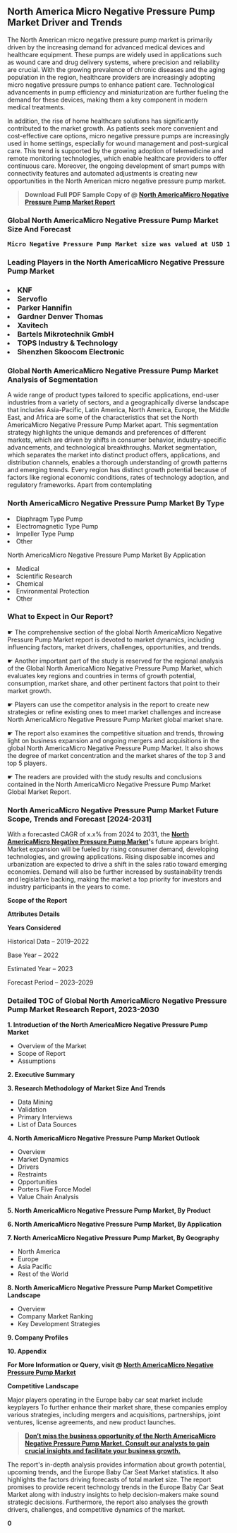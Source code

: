 <p><h2>North America Micro Negative Pressure Pump Market Driver and Trends</h2><p>The North American micro negative pressure pump market is primarily driven by the increasing demand for advanced medical devices and healthcare equipment. These pumps are widely used in applications such as wound care and drug delivery systems, where precision and reliability are crucial. With the growing prevalence of chronic diseases and the aging population in the region, healthcare providers are increasingly adopting micro negative pressure pumps to enhance patient care. Technological advancements in pump efficiency and miniaturization are further fueling the demand for these devices, making them a key component in modern medical treatments.</p><p>In addition, the rise of home healthcare solutions has significantly contributed to the market growth. As patients seek more convenient and cost-effective care options, micro negative pressure pumps are increasingly used in home settings, especially for wound management and post-surgical care. This trend is supported by the growing adoption of telemedicine and remote monitoring technologies, which enable healthcare providers to offer continuous care. Moreover, the ongoing development of smart pumps with connectivity features and automated adjustments is creating new opportunities in the North American micro negative pressure pump market.</p></p><blockquote id="" class=""><strong>Download Full PDF Sample Copy of @&nbsp;<a href="https://www.verifiedmarketreports.com/download-sample/?rid=89397&utm_source=GitHub-Jan&utm_medium=288" target="_blank">North AmericaMicro Negative Pressure Pump Market Report</a>&nbsp;&nbsp;</strong></blockquote><h3 id="" class=""><strong>Global&nbsp;North AmericaMicro Negative Pressure Pump Market Size And Forecast</strong></h3><pre class="reader-text-block__code-block"><strong>Micro Negative Pressure Pump Market size was valued at USD 1.2 Billion in 2022 and is projected to reach USD 2.1 Billion by 2030, growing at a CAGR of 8.0% from 2024 to 2030.</strong></pre><h3 id="" class="">Leading Players in the&nbsp;North AmericaMicro Negative Pressure Pump Market</h3><h3 class=""></Li><Li>KNF</Li><Li> Servoflo</Li><Li> Parker Hannifin</Li><Li> Gardner Denver Thomas</Li><Li> Xavitech</Li><Li> Bartels Mikrotechnik GmbH</Li><Li> TOPS Industry & Technology</Li><Li> Shenzhen Skoocom Electronic</h3><h3 id="" class="">Global&nbsp;North AmericaMicro Negative Pressure Pump Market Analysis of Segmentation</h3><p id="" class="">A wide range of product types tailored to specific applications, end-user industries from a variety of sectors, and a geographically diverse landscape that includes Asia-Pacific, Latin America, North America, Europe, the Middle East, and Africa are some of the characteristics that set the North AmericaMicro Negative Pressure Pump Market apart. This segmentation strategy highlights the unique demands and preferences of different markets, which are driven by shifts in consumer behavior, industry-specific advancements, and technological breakthroughs. Market segmentation, which separates the market into distinct product offers, applications, and distribution channels, enables a thorough understanding of growth patterns and emerging trends. Every region has distinct growth potential because of factors like regional economic conditions, rates of technology adoption, and regulatory frameworks. Apart from contemplating</p><h3 id="" class="">North AmericaMicro Negative Pressure Pump Market&nbsp;By Type</h3><p></Li><Li>Diaphragm Type Pump</Li><Li> Electromagnetic Type Pump</Li><Li> Impeller Type Pump</Li><Li> Other</p><div class="" data-test-id=""><p>North AmericaMicro Negative Pressure Pump Market&nbsp;By Application</p></div><p class=""></Li><Li>Medical</Li><Li> Scientific Research</Li><Li> Chemical</Li><Li> Environmental Protection</Li><Li> Other</p><div class="" data-test-id=""><h3><span class="">What to Expect in Our Report?</span></h3></div><div class="" data-test-id=""><p><span class="">☛ The comprehensive section of the global North AmericaMicro Negative Pressure Pump Market report is devoted to market dynamics, including influencing factors, market drivers, challenges, opportunities, and trends.</span></p></div><div class="" data-test-id=""><p><span class="">☛ Another important part of the study is reserved for the regional analysis of the Global North AmericaMicro Negative Pressure Pump Market, which evaluates key regions and countries in terms of growth potential, consumption, market share, and other pertinent factors that point to their market growth.</span></p></div><div class="" data-test-id=""><p><span class="">☛ Players can use the competitor analysis in the report to create new strategies or refine existing ones to meet market challenges and increase North AmericaMicro Negative Pressure Pump Market global market share.</span></p></div><div class="" data-test-id=""><p><span class="">☛ The report also examines the competitive situation and trends, throwing light on business expansion and ongoing mergers and acquisitions in the global North AmericaMicro Negative Pressure Pump Market. It also shows the degree of market concentration and the market shares of the top 3 and top 5 players.</span></p></div><div class="" data-test-id=""><p><span class="">☛ The readers are provided with the study results and conclusions contained in the North AmericaMicro Negative Pressure Pump Market Global Market Report.</span></p></div><div class="" data-test-id=""><h3><span class="">North AmericaMicro Negative Pressure Pump Market Future Scope, Trends and Forecast [2024-2031]</span></h3></div><div class="" data-test-id=""><p><span class="">With a forecasted CAGR of x.x% from 2024 to 2031, the <strong><a href="https://www.verifiedmarketreports.com/download-sample/?rid=89397&utm_source=GitHub-Jan&utm_medium=288" target="_blank">North AmericaMicro Negative Pressure Pump Market</a>'</strong>s future appears bright. Market expansion will be fueled by rising consumer demand, developing technologies, and growing applications. Rising disposable incomes and urbanization are expected to drive a shift in the sales ratio toward emerging economies. Demand will also be further increased by sustainability trends and legislative backing, making the market a top priority for investors and industry participants in the years to come.</span></p><p id="ember66" class="ember-view reader-text-block__paragraph"><strong>Scope of the Report</strong></p><p id="ember67" class="ember-view reader-text-block__paragraph"><strong>Attributes Details</strong></p><p id="ember68" class="ember-view reader-text-block__paragraph"><strong>Years Considered</strong></p><p id="ember69" class="ember-view reader-text-block__paragraph">Historical Data &ndash; 2019&ndash;2022</p><p id="ember70" class="ember-view reader-text-block__paragraph">Base Year &ndash; 2022</p><p id="ember71" class="ember-view reader-text-block__paragraph">Estimated Year &ndash; 2023</p><p id="ember72" class="ember-view reader-text-block__paragraph">Forecast Period &ndash; 2023&ndash;2029</p></div><h3 id="" class="">Detailed TOC of Global North AmericaMicro Negative Pressure Pump Market Research Report, 2023-2030</h3><p id="" class=""><strong>1. Introduction of the North AmericaMicro Negative Pressure Pump Market</strong></p><ul><li>Overview of the Market</li><li>Scope of Report</li><li>Assumptions</li></ul><p id="" class=""><strong>2. Executive Summary</strong></p><p id="" class=""><strong>3. Research Methodology of Market Size And Trends</strong></p><ul><li>Data Mining</li><li>Validation</li><li>Primary Interviews</li><li>List of Data Sources</li></ul><p id="" class=""><strong>4. North AmericaMicro Negative Pressure Pump Market Outlook</strong></p><ul><li>Overview</li><li>Market Dynamics</li><li>Drivers</li><li>Restraints</li><li>Opportunities</li><li>Porters Five Force Model</li><li>Value Chain Analysis</li></ul><p id="" class=""><strong>5. North AmericaMicro Negative Pressure Pump Market, By Product</strong></p><p id="" class=""><strong>6. North AmericaMicro Negative Pressure Pump Market, By Application</strong></p><p id="" class=""><strong>7. North AmericaMicro Negative Pressure Pump Market, By Geography</strong></p><ul><li>North America</li><li>Europe</li><li>Asia Pacific</li><li>Rest of the World</li></ul><p id="" class=""><strong>8. North AmericaMicro Negative Pressure Pump Market Competitive Landscape</strong></p><ul><li>Overview</li><li>Company Market Ranking</li><li>Key Development Strategies</li></ul><p id="" class=""><strong>9. Company Profiles</strong></p><p id="" class=""><strong>10. Appendix</strong></p><p><strong>For More Information or Query, visit&nbsp;@ <a href="https://www.verifiedmarketreports.com/product/global-micro-negative-pressure-pump-market-growth-2019-2024/" target="_blank">North AmericaMicro Negative Pressure Pump Market</a></strong></p><p id="ember61" class="ember-view reader-text-block__paragraph"><strong>Competitive Landscape</strong></p><p id="ember62" class="ember-view reader-text-block__paragraph">Major players operating in the Europe baby car seat market include keyplayers To further enhance their market share, these companies employ various strategies, including mergers and acquisitions, partnerships, joint ventures, license agreements, and new product launches.</p><blockquote id="ember63" class="ember-view reader-text-block__blockquote"><strong><a href="https://www.verifiedmarketreports.com/download-sample/?rid=89397&utm_source=GitHub-Jan&utm_medium=288" target="_blank">Don&rsquo;t miss the business opportunity of the North AmericaMicro Negative Pressure Pump Market. Consult our analysts to gain crucial insights and facilitate your business growth.</a></strong></blockquote><p id="ember64" class="ember-view reader-text-block__paragraph">The report's in-depth analysis provides information about growth potential, upcoming trends, and the Europe Baby Car Seat Market statistics. It also highlights the factors driving forecasts of total market size. The report promises to provide recent technology trends in the Europe Baby Car Seat Market along with industry insights to help decision-makers make sound strategic decisions. Furthermore, the report also analyses the growth drivers, challenges, and competitive dynamics of the market.</p><p class="ember-view reader-text-block__paragraph"><strong>0</strong></p>
